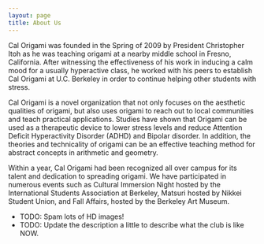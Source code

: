 ```yaml
---
layout: page
title: About Us
---
```

Cal Origami was founded in the Spring of 2009 by President Christopher Itoh as he was teaching origami at a nearby middle school 
in Fresno, California. After witnessing the effectiveness of his work in inducing a calm mood for a usually hyperactive class, 
he worked with his peers to establish Cal Origami at U.C. Berkeley in order to continue helping other students with stress.

Cal Origami is a novel organization that not only focuses on the aesthetic qualities of origami, but also uses origami to reach 
out to local communities and teach practical applications. Studies have shown that Origami can be used as a therapeutic device 
to lower stress levels and reduce Attention Deficit Hyperactivity Disorder (ADHD) and Bipolar disorder. In addition, the 
theories and technicality of origami can be an effective teaching method for abstract concepts in arithmetic and geometry.

Within a year, Cal Origami had been recognized all over campus for its talent and dedication to spreading origami. We have 
participated in numerous events such as Cultural Immersion Night hosted by the International Students Association at Berkeley, 
Matsuri hosted by Nikkei Student Union, and Fall Affairs, hosted by the Berkeley Art Museum.

- TODO: Spam lots of HD images!
- TODO: Update the description a little to describe what the club is like NOW.

